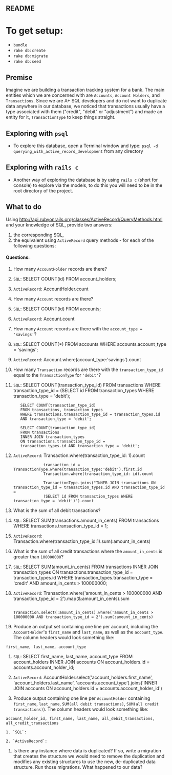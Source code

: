 ## README

# To get setup:

* `bundle`
* `rake db:create`
* `rake db:migrate`
* `rake db:seed`

## Premise

Imagine we are building a transaction tracking system for a bank. The main entities which we are concerned with are `Accounts`, `Account Holders`, and `Transactions`. Since we are A+ SQL developers and do not want to duplicate data anywhere in our database, we noticed that transactions usually have a type associated with them ("credit", "debit" or "adjustment") and made an entity for it, `TransactionType` to keep things straight.

## Exploring with `psql`

* To explore this database, open a Terminal window and type: `psql -d querying_with_active_record_development` from any directory

## Exploring with `rails c`

* Another way of exploring the database is by using `rails c` (short for console) to explore via the models, to do this you will need to be in the root directory of the project.

## What to do

Using http://api.rubyonrails.org/classes/ActiveRecord/QueryMethods.html and your knowledge of SQL, provide two answers:
  1. the corresponding SQL,
  1. the equivalent using `ActiveRecord` query methods - for each of the following questions:

#### Questions:

1. How many `AccountHolder` records are there?

  1. `SQL`: SELECT COUNT(id)
            FROM account_holders;

  2. `ActiveRecord`:  AccountHolder.count

1. How many `Account` records are there?

  1. `SQL`: SELECT COUNT(id)
            FROM accounts;

  2. `ActiveRecord`:  Account.count

1. How many `Account` records are there with the `account_type = 'savings'`?

  1. `SQL`: SELECT COUNT(*)
            FROM accounts
            WHERE accounts.account_type = 'savings';

  2. `ActiveRecord`:  Account.where(account_type:'savings').count

1. How many `Transaction` records are there with the `transaction_type_id` equal to the `TransactionType` for `'debit'`?

  1. `SQL`: SELECT COUNT(transaction_type_id)
            FROM transactions
            WHERE transaction_type_id = (SELECT id FROM transaction_types WHERE transaction_type = 'debit');

            SELECT COUNT(transaction_type_id)
            FROM transactions, transaction_types
            WHERE transactions.transaction_type_id = transaction_types.id
            AND transaction_type = 'debit';

            SELECT COUNT(transaction_type_id)
            FROM transactions
            INNER JOIN transaction_types
            ON transactions.transaction_type_id =
            transaction_types.id AND transaction_type = 'debit';



  2. `ActiveRecord`:  Transaction.where(transaction_type_id: 1).count

                      transaction_id = TransactionType.where(transaction_type:'debit').first.id
                      Transaction.where(transaction_type_id: id).count

                      TransactionType.joins("INNER JOIN transactions ON transaction_type_id = transaction_types.id AND transaction_type_id =
                      (SELECT id FROM transaction_types WHERE transaction_type = 'debit')").count

1. What is the sum of all debit transactions?

  1. `SQL`:   SELECT SUM(transactions.amount_in_cents)
              FROM transactions
              WHERE transactions.transaction_type_id = 1;

  2. `ActiveRecord`:  Transaction.where(transaction_type_id:1).sum(:amount_in_cents)

1. What is the sum of all credit transactions where the `amount_in_cents` is greater than `100000000`?

  1. `SQL`:   SELECT SUM(amount_in_cents)
              FROM transactions
              INNER JOIN transaction_types
              ON transactions.transaction_type_id = transaction_types.id
              WHERE transaction_types.transaction_type = 'credit' AND amount_in_cents > 100000000;

  2. `ActiveRecord`:  Transaction.where('amount_in_cents > 100000000 AND transaction_type_id = 2').map(&:amount_in_cents).sum

                      Transaction.select(:amount_in_cents).where('amount_in_cents > 100000000 AND transaction_type_id = 2').sum(:amount_in_cents)



1. Produce an output set containing one line per account, including the `AccountHolder`'s `first_name` and `last_name`, as well as the `account_type`. The column headers would look something like:

  `first_name, last_name, account_type`

  1. `SQL`:   SELECT first_name, last_name, account_type
              FROM account_holders
              INNER JOIN accounts ON account_holders.id = accounts.account_holder_id;

  2. `ActiveRecord`:   AccountHolder.select('account_holders.first_name', 'account_holders.last_name', 'accounts.account_type').joins('INNER JOIN accounts ON account_holders.id = accounts.account_holder_id')

1. Produce output containing one line per `AccountHolder` containing `first_name`, `last_name`, `SUM(all debit transactions)`, `SUM(all credit transactions)`). The column headers would look something like:

  `account_holder_id, first_name, last_name, all_debit_transactions, all_credit_transactions`

    1. `SQL`:

    2. `ActiveRecord`:

1. Is there any instance where data is duplicated? If so, write a migration that creates the structure we would need to remove the duplication and modifies any existing structures to use the new, de-duplicated data structure. Run those migrations. What happened to our data?
